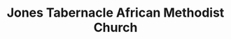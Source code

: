 ---
layout: repo
title: "Jones Tabernacle African Methodist Church"
id: 14776
permalink: repos/14776/
---